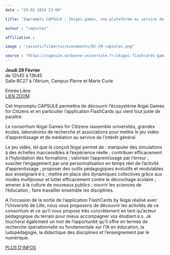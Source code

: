 ```yaml
---
date : "29-02-2024 23:00"

title: "Impromptu CAPSULE : Ikigai.games, une plateforme au service de nos étudiant·e·s"

auteur : "capsules"

affiliation :

image : "/assets/fildactus/evenements/02-29-capsules.png"

source : "https://capsule.sorbonne-universite.fr/ikigai-flashcards-gamification/"
---
```


__Jeudi 29 Février__  
de 12h45 à 13h45  
Salle RC27 à l'Atrium, Campus Pïerre et Marie Curie

Entrée Libre  
[LIEN ZOOM](https://zoom.us/j/93125986339?pwd=MGErMzBIT2x4amxKUXZTY05TeXMrUT09)

Cet Impromptu CAPSULE permettra de découvrir l’écosystème Ikigai Games for Citizens et en particulier l’application FlashCards qui vient tout juste de paraître.

Le consortium Ikigai Games for Citizens rassemble universités, grandes écoles, laboratoires de recherche et associations pour mettre le jeu vidéo d’apprentissage et de médiation au service de l’intérêt général.

Le jeu vidéo, tel que le conçoit Ikigai permet de : manipuler des simulations à  des échelles inaccessibles à l’expérience réelle ; contribuer efficacement à l’hybridation des formations ; valoriser l’apprentissage par l’erreur ; susciter l’engagement par une personnalisation en temps réel de l’activité d’apprentissage ; proposer des outils pédagogiques évolutifs et modulables aux enseignant·e·s ; mettre en place des dynamiques collectives grâce aux modes multijoueur et lutter efficacement contre le décrochage  scolaire ; amener à la culture de nouveaux publics ; nourrir les sciences de l’éducation ; faire travailler ensemble les disciplines.

A l’occasion de la sortie de l’application FlashCards by Ikigai réalisé avec l’Université de Lille, nous vous proposons de découvrir les activités de ce consortium et ce qu’il vous propose très concrètement en tant qu’acteur pédagogique du terrain pour mieux accompagner vos étudiant.e.s. Je toucherai également un mot de l’opportunité qu’il offre en termes de recherche opérationnelle ou fondamentale sur l’IA en éducation, la ludopédagogie, la didactique des disciplines et l’enseignement par le numérique.

[PLUS D'INFOS](https://capsule.sorbonne-universite.fr/ikigai-flashcards-gamification/)